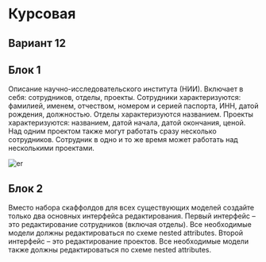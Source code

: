 # Курсовая

## Вариант 12

## Блок 1
Описание научно-исследовательского института (НИИ). Включает в себя:
сотрудников, отделы, проекты. Сотрудники характеризуются: фамилией, именем,
отчеством, номером и серией паспорта, ИНН, датой рождения, должностью.
Отделы характеризуются названием. Проекты характеризуются: названием, датой
начала, датой окончания, ценой. Над одним проектом также могут работать сразу
несколько сотрудников. Сотрудник в одно и то же время может работать над
несколькими проектами.

![er](http://i12.pixs.ru/storage/4/8/4/ERshahPNG_1759059_26112484.png)

## Блок 2
Вместо набора скаффолдов для всех существующих моделей создайте только два
основных интерфейса редактирования. Первый интерфейс – это редактирование
сотрудников (включая отделы). Все необходимые модели должны
редактироваться по схеме nested attributes. Второй интерфейс – это
редактирование проектов. Все необходимые модели также должны
редактироваться по схеме nested attributes.
